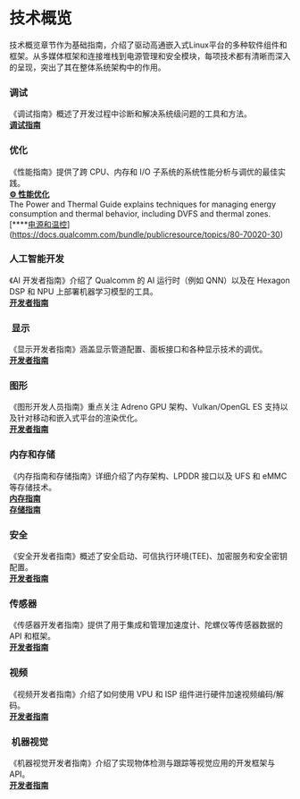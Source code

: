 # 技术概览

技术概览章节作为基础指南，介绍了驱动高通嵌入式Linux平台的多种软件组件和框架。从多媒体框架和连接堆栈到电源管理和安全模块，每项技术都有清晰而深入的呈现，突出了其在整体系统架构中的作用。

###  调试

《调试指南》概述了开发过程中诊断和解决系统级问题的工具和方法。  
[**调试指南**](https://docs.qualcomm.com/bundle/publicresource/topics/80-70020-12)

###  优化

《性能指南》提供了跨 CPU、内存和 I/O 子系统的系统性能分析与调优的最佳实践。  
[**⚙️ 性能优化**](https://docs.qualcomm.com/bundle/publicresource/topics/80-70020-10)  
The Power and Thermal Guide explains techniques for managing energy consumption and thermal behavior, including DVFS and thermal zones.  
[****[电源和温控](https://docs.qualcomm.com/bundle/publicresource/topics/80-70020-30)](https://docs.qualcomm.com/bundle/publicresource/topics/80-70020-30)

###  人工智能开发

《AI 开发者指南》介绍了 Qualcomm 的 AI 运行时（例如 QNN）以及在 Hexagon DSP 和 NPU 上部署机器学习模型的工具。  
[**开发者指南**](https://docs.qualcomm.com/bundle/publicresource/topics/80-70020-15)

### ️ 显示

《显示开发者指南》涵盖显示管道配置、面板接口和各种显示技术的调优。  
[**开发者指南**](https://docs.qualcomm.com/bundle/publicresource/topics/80-70020-18)

###  图形

《图形开发人员指南》重点关注 Adreno GPU 架构、Vulkan/OpenGL ES 支持以及针对移动和嵌入式平台的渲染优化。  
[**开发者指南**](https://docs.qualcomm.com/bundle/publicresource/topics/80-70020-19)

###  内存和存储

《内存指南和存储指南》详细介绍了内存架构、LPDDR 接口以及 UFS 和 eMMC 等存储技术。  
[**内存指南**](https://docs.qualcomm.com/bundle/resource/topics/80-70020-5)  
[**存储指南**](https://docs.qualcomm.com/bundle/publicresource/topics/80-70020-6)

###  安全

《安全开发者指南》概述了安全启动、可信执行环境(TEE)、加密服务和安全密钥配置。  
[**开发者指南**](https://docs.qualcomm.com/bundle/publicresource/topics/80-70020-11)

###  传感器

《传感器开发者指南》提供了用于集成和管理加速度计、陀螺仪等传感器数据的 API 和框架。  
[**开发者指南**](https://docs.qualcomm.com/bundle/publicresource/topics/80-70020-7)

###  视频

《视频开发者指南》介绍了如何使用 VPU 和 ISP 组件进行硬件加速视频编码/解码。  
[**开发者指南**](https://docs.qualcomm.com/bundle/publicresource/topics/80-70020-20)

### ️ 机器视觉

《机器视觉开发者指南》介绍了实现物体检测与跟踪等视觉应用的开发框架与API。  
[**开发者指南**](https://docs.qualcomm.com/bundle/publicresource/topics/80-70020-21)